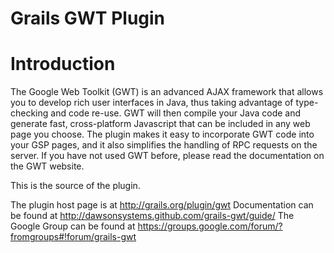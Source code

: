 Grails GWT Plugin
=================

Introduction
============

The Google Web Toolkit (GWT) is an advanced AJAX framework that allows you to develop rich user interfaces in Java, thus taking advantage of type-checking and code re-use. GWT will then compile your Java code and generate fast, cross-platform Javascript that can be included in any web page you choose.
The plugin makes it easy to incorporate GWT code into your GSP pages, and it also simplifies the handling of RPC requests on the server. If you have not used GWT before, please read the documentation on the GWT website.


This is the source of the plugin.

The plugin host page is at http://grails.org/plugin/gwt
Documentation can be found at http://dawsonsystems.github.com/grails-gwt/guide/
The Google Group can be found at https://groups.google.com/forum/?fromgroups#!forum/grails-gwt
